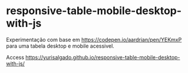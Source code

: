 # responsive-table-mobile-desktop-with-js
Experimentação com base em https://codepen.io/aardrian/pen/YEKmxP para uma tabela desktop e mobile acessivel.

Access https://yurisalgado.github.io/responsive-table-mobile-desktop-with-js/
